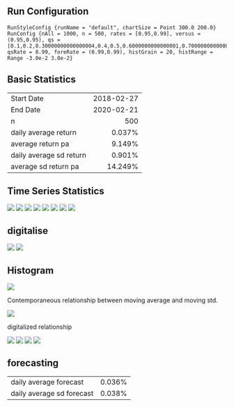 Run Configuration
-----------------

``` {.output .run}
RunStyleConfig {runName = "default", chartSize = Point 300.0 200.0}
RunConfig {nAll = 1000, n = 500, rates = [0.95,0.99], versus = (0.95,0.95), qs = [0.1,0.2,0.30000000000000004,0.4,0.5,0.6000000000000001,0.7000000000000001,0.8,0.9], qsRate = 0.99, foreRate = (0.99,0.99), histGrain = 20, histRange = Range -3.0e-2 3.0e-2}
```

Basic Statistics
----------------

|                         |            |
|:------------------------|-----------:|
| Start Date              |  2018-02-27|
| End Date                |  2020-02-21|
| n                       |         500|
| daily average return    |      0.037%|
| average return pa       |      9.149%|
| daily average sd return |      0.901%|
| average sd return pa    |     14.249%|

Time Series Statistics
----------------------

<img src="svg/ma.svg">

<img src="svg/std.svg">

<img src="svg/mabeta.svg">

<img src="svg/maalpha.svg">

<img src="svg/stdbeta.svg">

<img src="svg/stdalpha.svg">

<img src="svg/quantiles.svg">

<img src="svg/qhist.svg">

digitalise
----------

<img src="svg/digitalise.svg">

<img src="svg/digitcheck.svg">

Histogram
---------

<img src="svg/histogram.svg">

Contemporaneous relationship between moving average and moving std.

<img src="svg/stdvsma.svg">

digitalized relationship

<img src="svg/digitpixel.svg">

<img src="svg/histogramf.svg">

<img src="svg/scatterf.svg">

<img src="svg/digitf.svg">

forecasting
-----------

|                           |        |
|:--------------------------|-------:|
| daily average forecast    |  0.036%|
| daily average sd forecast |  0.038%|
